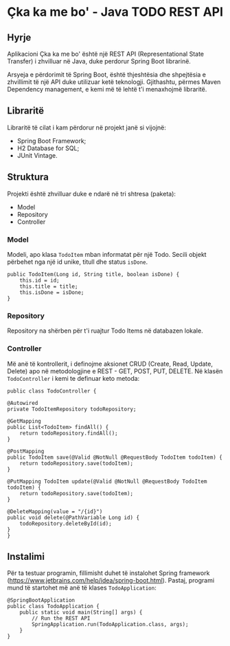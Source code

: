 # Çka ka me bo' - Java TODO REST API

## Hyrje
Aplikacioni Çka ka me bo' është një REST API (Representational State Transfer) i zhvilluar në Java, duke perdorur Spring Boot librarinë. 

Arsyeja e përdorimit të Spring Boot, është thjeshtësia dhe shpejtësia e zhvillimit të një API duke utilizuar ketë teknologji. Gjithashtu, përmes Maven Dependency management, e kemi më të lehtë t'i menaxhojmë libraritë.

## Libraritë
Libraritë të cilat i kam përdorur në projekt janë si vijojnë:

* Spring Boot Framework;
* H2 Database for SQL;
* JUnit Vintage.

## Struktura

Projekti është zhvilluar duke e ndarë në tri shtresa (paketa):

* Model
* Repository
* Controller

### Model

Modeli, apo klasa `TodoItem` mban informatat për një Todo. Secili objekt përbehet nga një id unike, titull dhe status `isDone`.

    public TodoItem(Long id, String title, boolean isDone) {
        this.id = id;
        this.title = title;
        this.isDone = isDone;
    }

### Repository

Repository na shërben për t'i ruajtur Todo Items në databazen lokale.

### Controller

Më anë të kontrollerit, i definojme aksionet CRUD (Create, Read, Update, Delete) apo në metodologjine e REST - GET, POST, PUT, DELETE. Në klasën `TodoController` i kemi te definuar keto metoda:

	public class TodoController {

    @Autowired
    private TodoItemRepository todoRepository;

    @GetMapping
    public List<TodoItem> findAll() {
        return todoRepository.findAll();
    }

    @PostMapping
    public TodoItem save(@Valid @NotNull @RequestBody TodoItem todoItem) {
        return todoRepository.save(todoItem);
    }

    @PutMapping TodoItem update(@Valid @NotNull @RequestBody TodoItem todoItem) {
        return todoRepository.save(todoItem);
    }

    @DeleteMapping(value = "/{id}")
    public void delete(@PathVariable Long id) {
        todoRepository.deleteById(id);
    }
    }
    
## Instalimi

Për ta testuar programin, fillimisht duhet të instalohet Spring framework (https://www.jetbrains.com/help/idea/spring-boot.html). Pastaj, programi mund të startohet më anë të klases `TodoApplication`:

	@SpringBootApplication
	public class TodoApplication {
		public static void main(String[] args) {
			// Run the REST API
			SpringApplication.run(TodoApplication.class, args);
		}
	}  